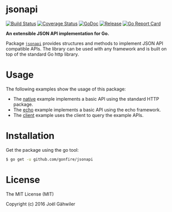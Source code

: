 # jsonapi

[![Build Status](https://travis-ci.org/gonfire/jsonapi.svg?branch=master)](https://travis-ci.org/gonfire/jsonapi)
[![Coverage Status](https://coveralls.io/repos/github/gonfire/jsonapi/badge.svg?branch=master)](https://coveralls.io/github/gonfire/jsonapi?branch=master)
[![GoDoc](https://godoc.org/github.com/gonfire/jsonapi?status.svg)](http://godoc.org/github.com/gonfire/jsonapi)
[![Release](https://img.shields.io/github/release/gonfire/jsonapi.svg)](https://github.com/gonfire/jsonapi/releases)
[![Go Report Card](https://goreportcard.com/badge/github.com/gonfire/jsonapi)](http://goreportcard.com/report/gonfire/jsonapi)

**An extensible JSON API implementation for Go.**

Package [`jsonapi`](http://godoc.org/github.com/gonfire/jsonapi) provides structures and methods to implement JSON API compatible APIs. The library can be used with any framework and is built on top of the standard Go http library.

# Usage

The following examples show the usage of this package:

- The [native](https://github.com/gonfire/jsonapi/blob/master/examples/native/main.go) example implements a basic API using the standard HTTP package.
- The [echo](https://github.com/gonfire/jsonapi/blob/master/examples/echo/main.go) example implements a basic API using the echo framework.
- The [client](https://github.com/gonfire/jsonapi/blob/master/examples/client/main.go) example uses the client to query the example APIs.

# Installation

Get the package using the go tool:

```bash
$ go get -u github.com/gonfire/jsonapi
```

# License

The MIT License (MIT)

Copyright (c) 2016 Joël Gähwiler
